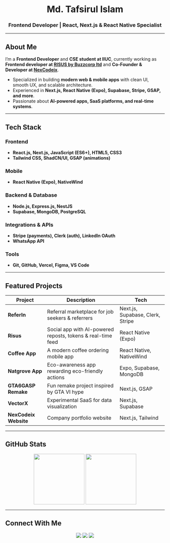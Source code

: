 <h1 align="center">Md. Tafsirul Islam</h1>
<h3 align="center">Frontend Developer | React, Next.js & React Native Specialist</h3>

---

## About Me  
I’m a **Frontend Developer** and **CSE student at IIUC**, currently working as **Frontend developer at [RISUS by Buzzcorp ltd](https://www.advisormarketings.com)** and **Co-Founder & Developer at [NexCodeix](https://nexcodeix.com)**.  

- Specialized in building **modern web & mobile apps** with clean UI, smooth UX, and scalable architecture.  
- Experienced in **Next.js, React Native (Expo), Supabase, Stripe, GSAP, and more**.  
- Passionate about **AI-powered apps, SaaS platforms, and real-time systems**.  

---

## Tech Stack  

### Frontend
- **React.js, Next.js, JavaScript (ES6+), HTML5, CSS3**  
- **Tailwind CSS, ShadCN/UI, GSAP (animations)**  

### Mobile
- **React Native (Expo), NativeWind**  

### Backend & Database
- **Node.js, Express.js, NestJS**  
- **Supabase, MongoDB, PostgreSQL**  

### Integrations & APIs
- **Stripe (payments), Clerk (auth), LinkedIn OAuth**  
- **WhatsApp API**  

### Tools
- **Git, GitHub, Vercel, Figma, VS Code**  

---

## Featured Projects  

| Project | Description | Tech |
|---------|-------------|------|
| **ReferIn** | Referral marketplace for job seekers & referrers | Next.js, Supabase, Clerk, Stripe |
| **Risus** | Social app with AI-powered reposts, tokens & real-time feed | React Native (Expo) |
| **Coffee App** | A modern coffee ordering mobile app | React Native, NativeWind |
| **Natgrove App** | Eco-awareness app rewarding eco-friendly actions | Expo, Supabase, MongoDB |
| **GTA6GASP Remake** | Fun remake project inspired by GTA VI hype | Next.js, GSAP |
| **VectorX** | Experimental SaaS for data visualization | Next.js, Supabase |
| **NexCodeix Website** | Company portfolio website | Next.js, Tailwind |

---

## GitHub Stats  
<p align="center">
  <img src="https://github-profile-summary-cards.vercel.app/api/cards/repos-per-language?username=tafsirulislamapon&theme=radical" height="160" />
  <img src="https://github-profile-summary-cards.vercel.app/api/cards/most-commit-language?username=tafsirulislamapon&theme=radical" height="160" />
</p>

---

## Connect With Me  

<p align="center">
  <a href="https://nexcodeix.com"><img src="https://img.shields.io/badge/NexCodeix-0167CC?style=for-the-badge&logo=vercel&logoColor=white" /></a>
  <a href="https://www.linkedin.com/in/tafsirul-islam-b6b593338/"><img src="https://img.shields.io/badge/LinkedIn-Profile-blue?style=for-the-badge&logo=linkedin" /></a>
  <a href="mailto:tafsirulislam@nexcodeix.com"><img src="https://img.shields.io/badge/Email-tafsirulislam%40nexcodeix.com-red?style=for-the-badge&logo=gmail" /></a>
</p>
